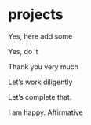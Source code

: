 ﻿# projects

Yes, here add some 

Yes, do it

Thank you very much

Let’s work diligently

Let’s complete that.

I am happy.  Affirmative

